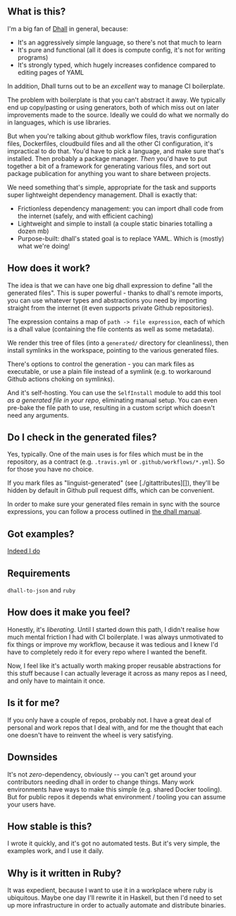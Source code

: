## What is this?

I'm a big fan of [Dhall][] in general, because:

 - It's an aggressively simple language, so there's not that much to learn
 - It's pure and functional (all it does is compute config, it's not for writing programs)
 - It's strongly typed, which hugely increases confidence compared to editing pages of YAML

In addition, Dhall turns out to be an _excellent_ way to manage CI boilerplate.

The problem with boilerplate is that you can't abstract it away. We typically end up copy/pasting or using generators, both of which miss out on later improvements made to the source. Ideally we could do what we normally do in languages, which is use libraries.

But when you're talking about github workflow files, travis configuration files, Dockerfiles, cloudbuild files and all the other CI configuration, it's impractical to do that. You'd have to pick a language, and make sure that's installed. Then probably a package manager. _Then_ you'd have to put together a bit of a framework for generating various files, and sort out package publication for anything you want to share between projects.

We need something that's simple, appropriate for the task and supports super lightweight dependency management. Dhall is exactly that:

 - Frictionless dependency management: you can import dhall code from the internet (safely, and with efficient caching)
 - Lightweight and simple to install (a couple static binaries totalling a dozen mb)
 - Purpose-built: dhall's stated goal is to replace YAML. Which is (mostly) what we're doing!

## How does it work?

The idea is that we can have one big dhall expression to define "all the generated files". This is super powerful - thanks to dhall's remote imports, you can use whatever types and abstractions you need by importing straight from the internet (it even supports private Github repositories).

The expression contains a map of `path -> file expression`, each of which is a dhall value (containing the file contents as well as some metadata).

We render this tree of files (into a `generated/` directory for cleanliness), then install symlinks in the workspace, pointing to the various generated files.

There's options to control the generation - you can mark files as executable, or use a plain file instead of a symlink (e.g. to workaround Github actions choking on symlinks).

And it's self-hosting. You can use the `SelfInstall` module to add this tool _as a generated file in your repo_, eliminating manual setup. You can even pre-bake the file path to use, resulting in a custom script which doesn't need any arguments.

## Do I check in the generated files?

Yes, typically. One of the main uses is for files which must be in the repository, as a contract (e.g. `.travis.yml` or `.github/workflows/*.yml`). So for those you have no choice.

If you mark files as "linguist-generated" (see [./gitattributes][]), they'll be hidden by default in Github pull request diffs, which can be convenient.

In order to make sure your generated files remain in sync with the source expressions, you can follow a process outlined in [the dhall manual](https://github.com/Gabriel439/dhall-manual/blob/e19a35fbfb509fa6447fa9c53e8bd96f9b83e584/manuscript/05-SynchronizeFiles.md).

## Got examples?

[Indeed I do](./examples/)

## Requirements

`dhall-to-json` and `ruby`

## How does it make you feel?

Honestly, it's _liberating_. Until I started down this path, I didn't realise how much mental friction I had with CI boilerplate. I was always unmotivated to fix things or improve my workflow, because it was tedious and I knew I'd have to completely redo it for every repo where I wanted the benefit.

Now, I feel like it's actually worth making proper reusable abstractions for this stuff because I can actually leverage it across as many repos as I need, and only have to maintain it once.

## Is it for me?

If you only have a couple of repos, probably not. I have a great deal of personal and work repos that I deal with, and for me the thought that each one doesn't have to reinvent the wheel is very satisfying.

## Downsides

It's not _zero_-dependency, obviously -- you can't get around your contributors needing dhall in order to change things. Many work environments have ways to make this simple (e.g. shared Docker tooling). But for public repos it depends what environment / tooling you can assume your users have.

## How stable is this?

I wrote it quickly, and it's got no automated tests. But it's very simple, the examples work, and I use it daily.

## Why is it written in Ruby?

It was expedient, because I want to use it in a workplace where ruby is ubiquitous. Maybe one day I'll rewrite it in Haskell, but then I'd need to set up more infrastructure in order to actually automate and distribute binaries.

[dhall]: https://dhall-lang.org/

